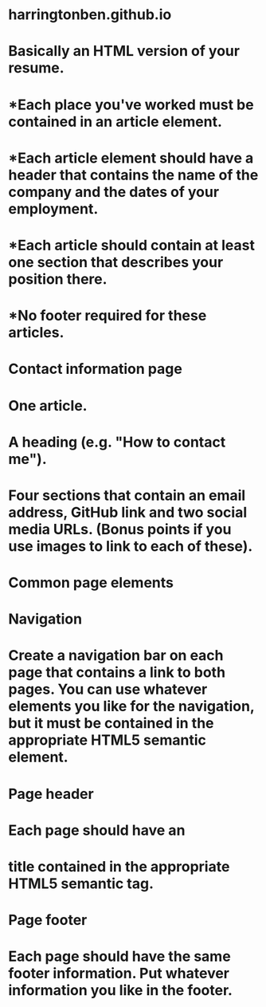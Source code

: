 # harringtonben.github.io
# Basically an HTML version of your resume.

# *Each place you've worked must be contained in an article element.
# *Each article element should have a header that contains the name of the company and the dates of your employment.
# *Each article should contain at least one section that describes your position there.
# *No footer required for these articles.
# Contact information page

# One article.
# A heading (e.g. "How to contact me").
# Four sections that contain an email address, GitHub link and two social media URLs. (Bonus points if you use images to link to each of these).
# Common page elements

# Navigation

# Create a navigation bar on each page that contains a link to both pages. You can use whatever elements you like for the navigation, but it must be contained in the appropriate HTML5 semantic element.

# Page header

# Each page should have an <h1> title contained in the appropriate HTML5 semantic tag.

# Page footer

# Each page should have the same footer information. Put whatever information you like in the footer.